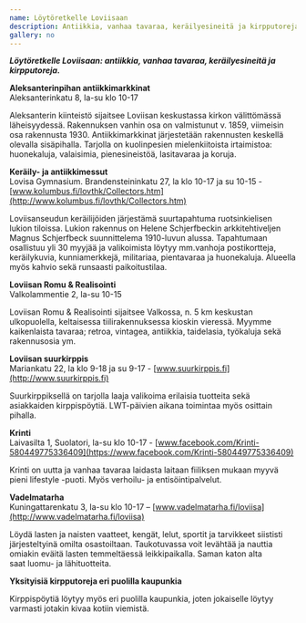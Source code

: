 ```yaml
---
name: Löytöretkelle Loviisaan
description: Antiikkia, vanhaa tavaraa, keräilyesineitä ja kirpputoreja.
gallery: no
---
```

***Löytöretkelle Loviisaan: antiikkia, vanhaa tavaraa, keräilyesineitä ja kirpputoreja.***

**Aleksanterinpihan antiikkimarkkinat**<br/>
Aleksanterinkatu 8, la-su klo 10-17

Aleksanterin kiinteistö sijaitsee Loviisan keskustassa kirkon välittömässä läheisyydessä. Rakennuksen vanhin osa on valmistunut v. 1859, viimeisin osa rakennusta 1930. Antiikkimarkkinat järjestetään rakennusten keskellä olevalla sisäpihalla. Tarjolla on kuolinpesien mielenkiitoista irtaimistoa: huonekaluja, valaisimia, pienesineistöä, lasitavaraa ja koruja.

**Keräily- ja antiikkimessut**<br/>
Lovisa Gymnasium. Brandensteininkatu 27, la klo 10-17 ja su 10-15 - [www.kolumbus.fi/lovthk/Collectors.htm](http://www.kolumbus.fi/lovthk/Collectors.htm)

Loviisanseudun keräilijöiden järjestämä suurtapahtuma ruotsinkielisen lukion tiloissa. Lukion rakennus on Helene Schjerfbeckin arkkitehtiveljen Magnus Schjerfbeck suunnittelema 1910-luvun alussa. Tapahtumaan osallistuu yli 30 myyjää ja valikoimista löytyy mm.vanhoja postikortteja, keräilykuvia, kunniamerkkejä, militariaa, pientavaraa ja huonekaluja. Alueella myös kahvio sekä runsaasti paikoitustilaa.

**Loviisan Romu & Realisointi**<br/>
Valkolammentie 2, la-su 10-15

Loviisan Romu & Realisointi sijaitsee Valkossa, n. 5 km keskustan ulkopuolella, keltaisessa tiilirakennuksessa kioskin vieressä. Myymme kaikenlaista tavaraa; retroa, vintagea, antiikkia, taidelasia, työkaluja sekä rakennusosia ym.


**Loviisan suurkirppis**<br/>
Mariankatu 22, la klo 9-18 ja su 9-17 - [www.suurkirppis.fi](http://www.suurkirppis.fi)

Suurkirppiksellä on tarjolla laaja valikoima erilaisia tuotteita sekä asiakkaiden kirppispöytiä. LWT-päivien aikana toimintaa myös osittain pihalla.

**Krinti**<br/>
Laivasilta 1, Suolatori, la-su klo 10-17 - [www.facebook.com/Krinti-580449775336409](https://www.facebook.com/Krinti-580449775336409)

Krinti on uutta ja vanhaa tavaraa laidasta laitaan fiiliksen mukaan myyvä pieni lifestyle -puoti. Myös verhoilu- ja entisöintipalvelut.

**Vadelmatarha**<br/>
Kuningattarenkatu 3, la-su klo 10-17 – [www.vadelmatarha.fi/loviisa](http://www.vadelmatarha.fi/loviisa)

Löydä lasten ja naisten vaatteet, kengät, lelut, sportit ja tarvikkeet siististi järjesteltyinä omilta osastoiltaan. Taukotuvassa voit levähtää ja nauttia omiakin eväitä lasten temmeltäessä leikkipaikalla. Saman katon alta saat luomu- ja lähituotteita.

**Yksityisiä kirpputoreja eri puolilla kaupunkia**

Kirppispöytiä löytyy myös eri puolilla kaupunkia, joten jokaiselle löytyy varmasti jotakin kivaa kotiin viemistä.
